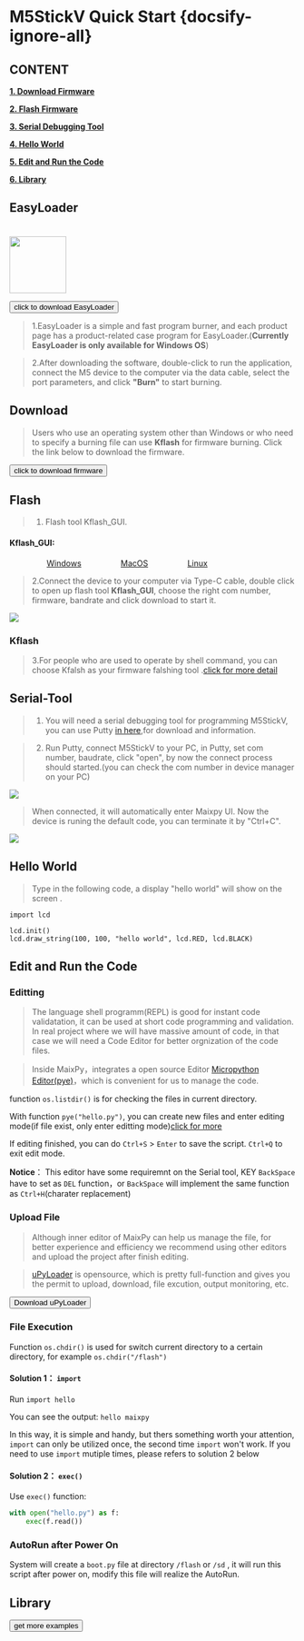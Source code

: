 # M5StickV Quick Start {docsify-ignore-all}

## CONTENT

**[1. Download Firmware](#Download)**

**[2. Flash Firmware](#Flash)**

**[3. Serial Debugging Tool](#Serial-Tool)**

**[4. Hello World](#Hello-World)**

**[5. Edit and Run the Code](#Edit-and-Run-the-Code)**

**[6. Library](#Library)**



## EasyLoader

<img src="https://m5stack.oss-cn-shenzhen.aliyuncs.com/image/EasyLoader_logo.png" width="100px" style="margin-top:20px">

<a href="https://m5stack.oss-cn-shenzhen.aliyuncs.com/EasyLoader/M5Core/M5StickV/EasyLoader_M5StickV_0630.exe"><button type="button" class="btn btn-primary">click to download EasyLoader</button></a>

>1.EasyLoader is a simple and fast program burner, and each product page has a product-related case program for EasyLoader.(**Currently EasyLoader is only available for Windows OS**)

>2.After downloading the software, double-click to run the application, connect the M5 device to the computer via the data cable, select the port parameters, and click **"Burn"** to start burning.


## Download

> Users who use an operating system other than Windows or who need to specify a burning file can use **Kflash** for firmware burning. Click the link below to download the firmware.

<a href="https://m5stack.oss-cn-shenzhen.aliyuncs.com/resource/docs/m5stickV_Firmware_0630Fixed.kfpkg"><button type="button" class="btn btn-primary">click to download firmware </button></a>


## Flash

>1. Flash tool Kflash_GUI.

<div class="link">
 <h4><span>Kflash_GUI:</span></h4>
    <p>
    <a href="http://dl.cdn.sipeed.com/kflash_gui_v1.2.5_windows.zip" target="_blank" rel="noopener noreferrer"><img src="https://cdn.shopify.com/s/files/1/0056/7689/2250/files/windows_89cc6ea0-2a3c-4327-97e5-8f51f448c38b_icon.png?v=1557026574" alt="">Windows</a>
    <a href="http://dl.cdn.sipeed.com/kflash_gui_v1.2.5_macOS.dmg" target="_blank" rel="noopener noreferrer"><img src="https://cdn.shopify.com/s/files/1/0056/7689/2250/files/mac_large.png?v=1557026570" alt="">MacOS</a>
    <a href="http://dl.cdn.sipeed.com/kflash_gui_v1.2.5_7_linux.tar.xz" target="_blank" rel="noopener noreferrer"><img src="https://cdn.shopify.com/s/files/1/0056/7689/2250/files/linux_icon.png?v=1557026584" alt="">Linux</a></p>
</div>

>2.Connect the device to your computer via Type-C cable, double click to open up flash tool **Kflash_GUI**, choose the right com number, firmware, bandrate and click download to start it. 

<img src="assets\img\getting_started_pics\m5stickv\kflash_gui_01.jpg">

### Kflash

>3.For people who are used to operate by shell command, you can choose Kfalsh as your firmware falshing tool .[click for more detail](https://github.com/kendryte/kflash.py)


## Serial-Tool

>1. You will need a serial debugging tool for programming M5StickV, you can use Putty [in here](https://www.chiark.greenend.org.uk/~sgtatham/putty/latest.html),for download and information.

>2. Run Putty, connect M5StickV to your PC, in Putty, set com number, baudrate, click "open", by now the connect process should started.(you can check the com number in device manager on your PC)

<img src="assets\img\getting_started_pics\m5stickv\putty_01.jpg">

> When connected, it will automatically enter Maixpy UI. Now the device is runing the default code, you can terminate it by "Ctrl+C".

<img src="assets\img\getting_started_pics\m5stickv\putty_02.jpg">


## Hello World

>Type in the following code, a display "hello world" will show on the screen .

```
import lcd

lcd.init()
lcd.draw_string(100, 100, "hello world", lcd.RED, lcd.BLACK)

```


## Edit and Run the Code

### Editting


> The language shell programm(REPL) is good for instant code validatation, it can be used at short code programming and validation. In real project where we will have massive amount of code, in that case we will need a Code Editor for better orgnization of the code files.


>Inside MaixPy，integrates a open source Editor [Micropython Editor(pye)](https://github.com/robert-hh/Micropython-Editor)，which is convenient for us to manage the code.

function `os.listdir()`  is for checking the files in current directory.


With function `pye("hello.py")`, you can create new files and enter editing mode(if file exist, only enter editting mode)[click for more](https://github.com/robert-hh/Micropython-Editor/blob/master/Pyboard%20Editor.pdf)

If editing finished, you can do  `Ctrl+S` > `Enter` to save the script. `Ctrl+Q` to exit edit mode.


**Notice**： This editor have some requiremnt on the Serial tool,  KEY `BackSpace` have to set as `DEL` function，or `BackSpace` will implement the same function as  `Ctrl+H`(charater replacement)

### Upload File

> Although inner editor of MaixPy can help us manage the file, for better experience and efficiency we recommend using other editors and upload the project after finish editing.

>[uPyLoader](https://github.com/BetaRavener/uPyLoader) is opensource, which is pretty full-function and gives you the permit to upload, download, file excution, output monitoring, etc. 

<a href="https://github.com/BetaRavener/uPyLoader/releases"><button type="button" class="btn btn-primary">Download uPyLoader</button></a>


### File Execution

Function `os.chdir()` is used for switch current directory to a certain directory, for example `os.chdir("/flash")`

#### Solution 1： `import`

Run  `import hello`

You can see the output: `hello maixpy`

In this way, it is simple and handy, but thers something worth your attention, `import` can only be utilized once, the second time `import` won't work. If you need to use `import` mutiple times, please refers to solution 2 below

#### Solution 2： `exec()`

Use `exec()` function: 

```python
with open("hello.py") as f:
    exec(f.read())

```

### AutoRun after Power On 


System will create a `boot.py` file at directory `/flash` or  `/sd` , it will run this script after power on, modify this file will realize the AutoRun.

## Library


<a href="https://maixpy.sipeed.com/zh/libs/standard/"><button type="button" class="btn btn-primary">get more examples</button></a>



<style>

.link a{

    padding-left: 13%;

}

</style>